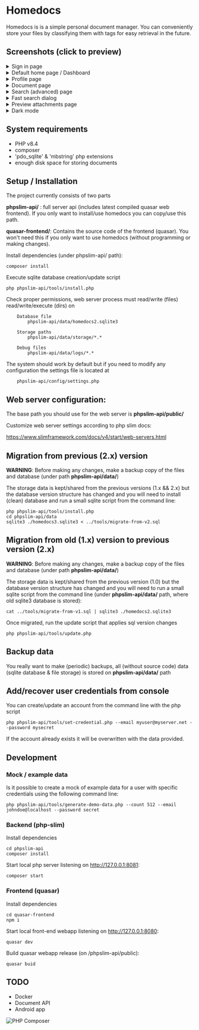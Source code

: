 # Homedocs

Homedocs is is a simple personal document manager. You can conveniently store your files by classifying them with tags for easy retrieval in the future.

## Screenshots (click to preview)
<details>
    <summary>Sign in page</summary>
    <img width="1280" height="607" alt="Signin page screenshot" src="https://github.com/user-attachments/assets/2a8adee1-5993-4893-ae11-a4cfb3c133a1" />    
</details>
<details>
    <summary>Default home page / Dashboard</summary>
    <img width="1280" height="1230" alt="Dashboard page screenshot" src="https://github.com/user-attachments/assets/b985c420-6a84-48d6-b927-457276a822d4" />
</details>
<details>
    <summary>Profile page</summary>
    <img width="1280" height="640" alt="Profile page screenshot" src="https://github.com/user-attachments/assets/df521f7d-9ca7-4ffa-8b74-2d2aeb096f84" />
</details>
<details>
    <summary>Document page</summary>
    <img width="1280" height="607" alt="Document page screenshot" src="https://github.com/user-attachments/assets/0a13afd8-db97-4459-abe7-1a05646066db" />
</details>
<details>
    <summary>Search (advanced) page</summary>
    <img width="1280" height="607" alt="Advanced search page screenshot" src="https://github.com/user-attachments/assets/06ab6bbd-aa97-49a2-89ca-0e171a9d6089" />
</details>
<details>
    <summary>Fast search dialog</summary>
    <img width="1280" height="607" alt="Fast search dialog screenshot" src="https://github.com/user-attachments/assets/4234cf3e-fd2f-404d-a842-799dcf41ffd4" />
</details>
<details>
    <summary>Preview attachments page</summary>
    <img width="1280" height="607" alt="PDF preview dialog screenshot" src="https://github.com/user-attachments/assets/ab6b138f-48ec-4faf-aebc-06863ef59883" />
    <img width="1280" height="613" alt="Image preview dialog screenshot" src="https://github.com/user-attachments/assets/421f4681-cba3-432e-86e1-9a01f8fd325f" />
</details>
<details>
    <summary>Dark mode</summary>
    <img width="1280" height="640" alt="Profile page (dark mode)" src="https://github.com/user-attachments/assets/d6d4b259-a17a-4026-91b6-9eacf667b456" />
</details>

## System requirements

- PHP v8.4
- composer
- 'pdo_sqlite' & 'mbstring' php extensions
- enough disk space for storing documents

## Setup / Installation

The project currently consists of two parts

**phpslim-api/** : full server api (includes latest compiled quasar web frontend). If you only want to install/use homedocs you can copy/use this path.

**quasar-frontend/**: Contains the source code of the frontend (quasar). You won't need this if you only want to use homedocs (without programming or making changes).

Install dependencies (under phpslim-api/ path):

```Shell
composer install
```

Execute sqlite database creation/update script

```Shell
php phpslim-api/tools/install.php
```

Check proper permissions, web server process must read/write (files) read/write/execute (dirs) on

```Shell
    Database file
        phpslim-api/data/homedocs2.sqlite3

    Storage paths
        phpslim-api/data/storage/*.*

    Debug files
        phpslim-api/data/logs/*.*
```

The system should work by default but if you need to modify any configuration the settings file is located at

```Shell
    phpslim-api/config/settings.php
```

## Web server configuration:

The base path you should use for the web server is **phpslim-api/public/**

Customize web server settings according to php slim docs:

https://www.slimframework.com/docs/v4/start/web-servers.html

## Migration from previous (2.x) version

**WARNING**: Before making any changes, make a backup copy of the files and database (under path **phpslim-api/data/**)

The storage data is kept/shared from the previous versions (1.x && 2.x) but the database version structure has changed and you will need to install (clean) database and run a small sqlite script from the command line:

```Shell
php phpslim-api/tools/install.php
cd phpslim-api/data
sqlite3 ./homedocs3.sqlite3 < ../tools/migrate-from-v2.sql
```

## Migration from old (1.x) version to previous version (2.x)

**WARNING**: Before making any changes, make a backup copy of the files and database (under path **phpslim-api/data/**)

The storage data is kept/shared from the previous version (1.0) but the database version structure has changed and you will need to run a small sqlite script from the command line (under **phpslim-api/data/** path, where old sqlite3 database is stored):

```Shell
cat ../tools/migrate-from-v1.sql | sqlite3 ./homedocs2.sqlite3

```

Once migrated, run the update script that applies sql version changes

```Shell
php phpslim-api/tools/update.php
```

## Backup data

You really want to make (periodic) backups, all (without source code) data (sqlite database & file storage) is stored on **phpslim-api/data/** path

## Add/recover user credentials from console

You can create/update an account from the command line with the php script

```Shell
php phpslim-api/tools/set-credential.php --email myuser@myserver.net --password mysecret
```

If the account already exists it will be overwritten with the data provided.

## Development

### Mock / example data

Is it possible to create a mock of example data for a user with specific credentials using the following command line:

```Shell
php phpslim-api/tools/generate-demo-data.php --count 512 --email johndoe@localhost --password secret
```

### Backend (php-slim)

Install dependencies

```Shell
cd phpslim-api
composer install
```

Start local php server listening on http://127.0.0.1:8081:

```Shell
composer start
```

### Frontend (quasar)

Install dependencies

```Shell
cd quasar-frontend
npm i
```

Start local front-end webapp listening on http://127.0.0.1:8080:

```Shell
quasar dev
```

Build quasar webapp release (on /phpslim-api/public):

```Shell
quasar buid
```

## TODO

- Docker
- Document API
- Android app

![PHP Composer](https://github.com/aportela/homedocs/actions/workflows/php.yml/badge.svg)
